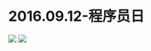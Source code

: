 # 2016.09.12-程序员日
![](https://bilicoverimg.github.io/2016/2016.09.12-程序员日.jpg)
![](https://bilicoverimg.github.io/2016/2016.09.12-程序员日(平板截图).png)
